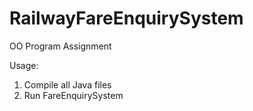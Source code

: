 # RailwayFareEnquirySystem
OO Program Assignment

Usage:
1. Compile all Java files
2. Run FareEnquirySystem
